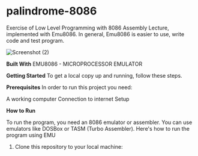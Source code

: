 # palindrome-8086

Exercise of Low Level Programming with 8086 Assembly Lecture, implemented with Emu8086.
In general, Emu8086 is easier to use, write code and test program. 

![Screenshot (2)](https://github.com/evamiteva/palindrome-8086/assets/115340958/dc34190c-7f92-42db-8820-25657e91c06e)

**Built With**
EMU8086 - MICROPROCESSOR EMULATOR

**Getting Started**
To get a local copy up and running, follow these steps.

**Prerequisites**
In order to run this project you need:

A working computer
Connection to internet
Setup

**How to Run**

To run the program, you need an 8086 emulator or assembler. You can use emulators like DOSBox or TASM (Turbo Assembler). Here's how to run the program using EMU

1. Clone this repository to your local machine:
